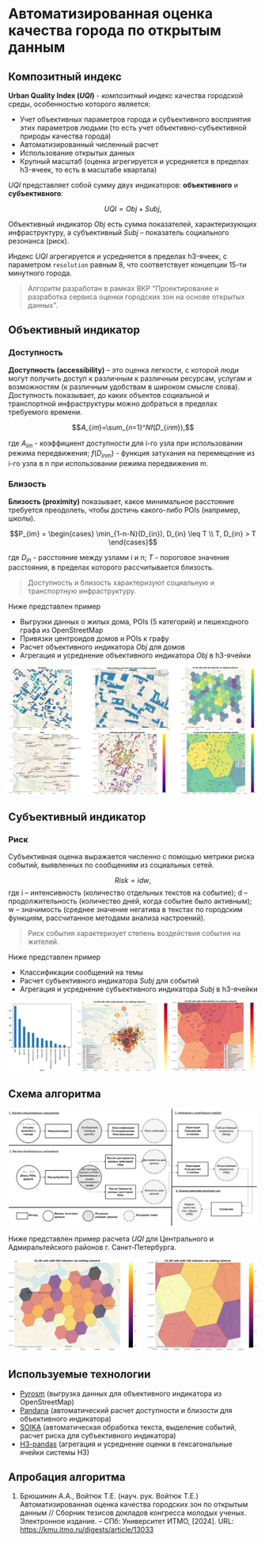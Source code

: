# Автоматизированная оценка качества города по открытым данным
## Композитный индекс
**Urban Quality Index ($UQI$)** - *композитный* индекс качества городской среды, особенностью которого является:
* Учет объективных параметров города и субъективного восприятия этих параметров людьми (то есть учет объективно-субъективной природы качества города)
* Автоматизированный численный расчет
* Использование открытых данных
* Крупный масштаб (оценка агрегируется и усредняется в пределах h3-ячеек, то есть в масштабе квартала)

$UQI$ представляет собой сумму двух индикаторов: **объективного** и **субъективного**:

$$UQI = Obj + Subj,$$

Объективный индикатор $Obj$ есть сумма показателей, характеризующих инфраструктуру, а субъективный $Subj$ – показатель социального резонанса (риск).

Индекс $UQI$ агрегируется и усредняется в пределах h3-ячеек, с параметром `resolution` равным 8, что соответствует концепции 15-ти минутного города.

> Алгоритм разработан в рамках ВКР "Проектирование и разработка сервиса оценки городских зон на основе открытых данных".

## Объективный индикатор
### Доступность
**Доступность (accessibility)** – это оценка легкости, с которой люди могут получить доступ к различным к различным ресурсам, услугам и возможностям (к различным удобствам в широком смысле слова). Доступность показывает, до каких объектов социальной и транспортной инфраструктуры можно добраться в пределах требуемого времени.

$$𝐴_{𝑖𝑚}=\sum_{𝑛=1}^𝑁𝑓(𝐷_{𝑖𝑛𝑚}),$$

где $A_{im}$ - коэффициент доступности для i-го узла при использовании режима передвижения; $f(D_{inm})$ -  функция затухания на перемещение из i-го узла в n при использовании режима передвижения m.

### Близость
**Близость (proximity)** показывает, какое минимальное расстояние требуется преодолеть, чтобы достичь какого-либо POIs (например, школы).

$$P_{im} = \begin{cases} \min_{1-n-N}(D_{in}), D_{in} \leq T \\ T, D_{in} > T \end{cases}$$

где $D_{in}$ - расстояние между узлами i и n; $T$ - пороговое значение расстояния, в пределах которого рассчитывается близость.

> Доступность и близость характеризуют социальную и транспортную инфраструктуру.

Ниже представлен пример
* Выгрузки данных о жилых дома, POIs (5 категорий) и пешеходного графа из OpenStreetMap
* Привязки центроидов домов и POIs к графу
* Расчет объективного индикатора $Obj$ для домов
* Агрегация и усреднение объективного индикатора $Obj$ в h3-ячейки

![obj_example](/images/slide_7.png)

## Субъективный индикатор
### Риск
Субъективная оценка выражается численно с помощью метрики риска событий, выявленных по сообщениям из социальных сетей.

$$Risk = idw,$$
где i – интенсивность (количество отдельных текстов на событие); d – продолжительность (количество дней, когда событие было активным); w – значимость (среднее значение негатива в текстах по городским функциям, рассчитанное методами анализа настроений).

> Риск события характеризует степень воздействия события на жителей.

Ниже представлен пример
* Классификации сообщений на темы
* Расчет субъективного индикатора $Subj$ для событий
* Агрегация и усреднение субъективного индикатора $Subj$ в h3-ячейки

![subj_example](/images/slide_8.png)

## Схема алгоритма
![uqi_scheme](/images/uqi_scheme_presentation_wbg_300.png)

Ниже представлен пример расчета $UQI$ для Центрального и Адмиральтейского районов г. Санкт-Петербурга.

![uqi_example](/images/slide_10.png)

## Используемые технологии
* [Pyrosm](https://github.com/HTenkanen/pyrosm) (выгрузка данных для объективного индикатора из OpenStreetMap)
* [Pandana](https://github.com/UDST/pandana) (автоматический расчет доступности и близости для объективного индикатора)
* [SOIKA](https://github.com/iduprojects/SOIKA) (автоматическая обработка текста, выделение событий, расчет риска для субъективного индикатора)
* [H3-pandas](https://github.com/DahnJ/H3-Pandas) (агрегация и усреднение оценки в гексагональные ячейки системы H3)

## Апробация алгоритма 
1. Брюшинин А.А., Войтюк Т.Е. (науч. рук. Войтюк Т.Е.) Автоматизированная оценка качества городских зон по открытым данным // Сборник тезисов докладов конгресса молодых ученых. Электронное издание. – СПб: Университет ИТМО, [2024]. URL: https://kmu.itmo.ru/digests/article/13033

